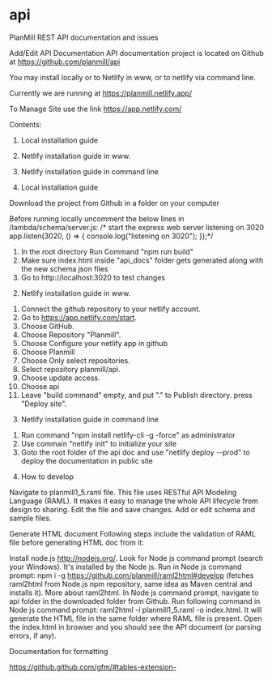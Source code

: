 # api
PlanMill REST API documentation and issues

Add/Edit API Documentation
API documentation project is located on Github at https://github.com/planmill/api

You may install locally or to Netlify in www, or to netlify via command line. 

Currently we are running at https://planmill.netlify.app/ 

To Manage Site use the link https://app.netlify.com/

Contents:

1) Local installation guide
2) Netlify installation guide in www. 
3) Netlify installation guide in command line


1) Local installation guide

Download the project from Github in a folder on your computer

Before running locally uncomment the below lines in /lambda/schema/server.js:
/* start the express web server listening on 3020
app.listen(3020, () => {
  console.log("listening on 3020");
});*/ 

1. In the root directory Run Command "npm run build"
2. Make sure index.html inside "api_docs" folder gets generated along with the new schema json files
3. Go to http://localhost:3020 to test changes


2) Netlify installation guide in www. 

1. Connect the github repository to your netlify account. 
2. Go to https://app.netlify.com/start. 
3. Choose GitHub. 
4. Choose Repository "Planmill". 
5. Choose Configure your netlify app in github
6.  Choose Planmill
7. Choose Only select repositories. 
8. Select repository planmill/api. 
9. Choose update access. 
10. Choose api
11. Leave "build command" empty, and put "." to Publish directory. press "Deploy site". 

3) Netlify installation guide in command line

1. Run command "npm install netlify-cli -g -force" as administrator
2. Use commain "netlify init" to initialize your site
3. Goto the root folder of the api doc and use "netlify deploy --prod" to deploy the documentation in public site

4) How to develop

Navigate to planmill1_5.raml file. This file uses RESTful API Modeling Language (RAML). It makes it easy to manage the whole API lifecycle from design to sharing.
Edit the file and save changes.
Add or edit schema and sample files.

Generate HTML document
Following steps include the validation of RAML file before generating HTML doc from it:

Install node.js http://nodejs.org/.
Look for Node js command prompt (search your Windows). It's installed by the Node js.
Run in Node js command prompt: npm i -g https://github.com/planmill/raml2html#develop (fetches raml2html from Node.js npm repository, same idea as Maven central and installs it). More about raml2html.
In Node js command prompt, navigate to api folder in the downloaded folder from Github.
Run following command in Node js command prompt: raml2html -i planmill1_5.raml -o index.html. It will generate the HTML file in the same folder where RAML file is present.
Open the index.html in browser and you should see the API document (or parsing errors, if any).

Documentation for formatting 

https://github.github.com/gfm/#tables-extension-
